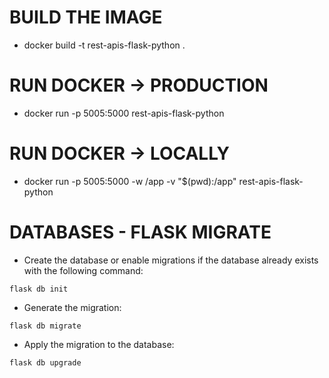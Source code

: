# BUILD THE IMAGE
- docker build -t rest-apis-flask-python .

# RUN DOCKER -> PRODUCTION
- docker run -p 5005:5000 rest-apis-flask-python


# RUN DOCKER -> LOCALLY
- docker run -p 5005:5000 -w /app -v "$(pwd):/app" rest-apis-flask-python


# DATABASES - FLASK MIGRATE
- Create the database or enable migrations if the database already exists with the following command:
```
flask db init 
```

- Generate the migration:
```
flask db migrate 
```

- Apply the migration to the database:
```
flask db upgrade
```